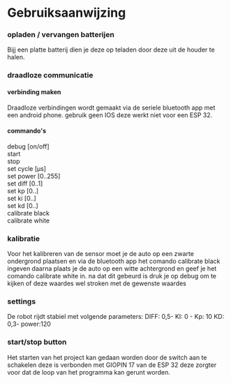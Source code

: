 # Gebruiksaanwijzing

### opladen / vervangen batterijen
Bijj een platte batterij dien je deze op teladen door deze uit de houder te halen.

### draadloze communicatie
#### verbinding maken
Draadloze verbindingen wordt gemaakt via de seriele bluetooth app met een android phone. gebruik geen IOS deze werkt niet voor een ESP 32.

#### commando's
debug [on/off]  
start  
stop  
set cycle [µs]  
set power [0..255]  
set diff [0..1]  
set kp [0..]  
set ki [0..]  
set kd [0..]  
calibrate black  
calibrate white  

### kalibratie
Voor het kalibreren van de sensor moet je de auto op een zwarte ondergrond plaatsen en via de bluetooth app het comando calibrate black ingeven daarna plaats je de auto op een witte achtergrond en geef je het comando calibrate white in. na dat dit gebeurd is druk je op debug om te kijken of deze waardes wel stroken met de gewenste waardes

### settings
De robot rijdt stabiel met volgende parameters: DIFF: 0,5- KI: 0 - Kp: 10 KD: 0,3- power:120

### start/stop button
Het starten van het project kan gedaan worden door de switch aan te schakelen deze is verbonden met GIOPIN 17 van de ESP 32 deze zorgter voor dat de loop van het programma kan gerunt worden.
